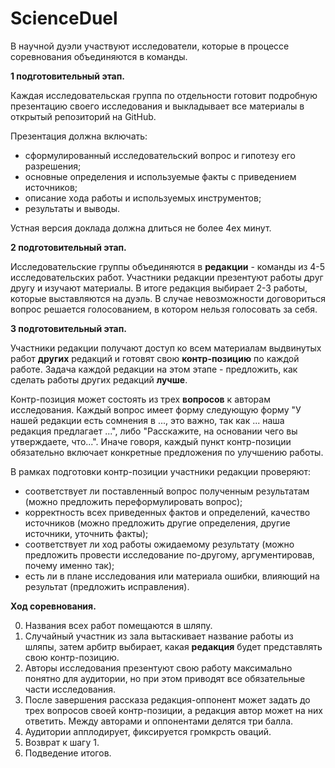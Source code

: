 # ScienceDuel

В научной дуэли участвуют исследователи, которые в процессе соревнования объединяются в команды.

**1 подготовительный этап.**

Каждая исследовательская группа по отдельности готовит подробную презентацию своего исследования и выкладывает все материалы в открытый репозиторий на GitHub.

Презентация должна включать:
- сформулированный исследовательский вопрос и гипотезу его разрешения;
- основные определения и используемые факты с приведением источников;
- описание хода работы и используемых инструментов;
- результаты и выводы.

Устная версия доклада должна длиться не более 4ех минут.

**2 подготовительный этап.**

Исследовательские группы объединяются в **редакции** - команды из 4-5 исследовательских работ. Участники редакции презентуют работы друг другу и изучают материалы. В итоге редакция выбирает 2-3 работы, которые выставляются на дуэль. В случае невозможности договориться вопрос решается голосованием, в котором нельзя голосовать за себя.

**3 подготовительный этап.**

Участники редакции получают доступ ко всем материалам выдвинутых работ **других** редакций и готовят свою **контр-позицию** по каждой работе. Задача каждой редакции на этом этапе - предложить, как сделать работы других редакций **лучше**.

Контр-позиция может состоять из трех **вопросов** к авторам исследования. Каждый вопрос имеет форму следующую форму "У нашей редакции есть сомнения в ..., это важно, так как ... наша редакция предлагает ...", либо "Расскажите, на основании чего вы утверждаете, что...". Иначе говоря, каждый пункт контр-позиции обязательно включает конкретные предложения по улучшению работы.

В рамках подготовки контр-позиции участники редакции проверяют:
- соответствует ли поставленный вопрос полученным результатам (можно предложить переформулировать вопрос);
- корректность всех приведенных фактов и определений, качество источников (можно предложить другие определения, другие источники, уточнить факты);
- соответствует ли ход работы ожидаемому результату (можно предложить провести исследование по-другому, аргументировав, почему именно так);
- есть ли в плане исследования или материала ошибки, влияющий на результат (предложить исправления).

**Ход соревнования.**

0. Названия всех работ помещаются в шляпу. 
1. Случайный участник из зала вытаскивает название работы из шляпы, затем арбитр выбирает, какая **редакция** будет представлять свою контр-позицию.
2. Авторы исследования презентуют свою работу максимально понятно для аудитории, но при этом приводят все обязательные части исследования.
3. После завершения рассказа редакция-оппонент может задать до трех вопросов своей контр-позиции, а редакция автор может на них ответить. Между авторами и оппонентами делятся три балла.
5. Аудитории апплодирует, фиксируется громкрсть оваций.
6. Возврат к шагу 1.
7. Подведение итогов.


